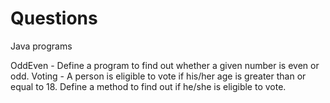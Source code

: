 # Questions
Java programs


OddEven - Define a program to find out whether a given number is even or odd.
Voting - A person is eligible to vote if his/her age is greater than or equal to 18. Define a method to find out if he/she is eligible to vote.
